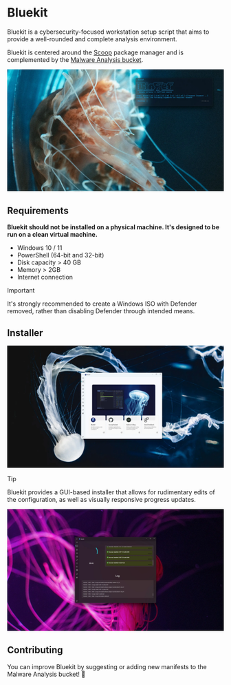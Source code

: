 # Bluekit

Bluekit is a cybersecurity-focused workstation setup script that aims to provide a well-rounded and complete analysis environment. 

Bluekit is centered around the [Scoop](https://scoop.sh/) package manager and is complemented by the [Malware Analysis bucket](https://github.com/Donaldduck8/malware-analysis-bucket).

<p align="center">
  <img src="img/hero_2.webp" alt="Bluekit Hero 1" width="600">
</p>

## Requirements
**Bluekit should not be installed on a physical machine. It's designed to be run on a clean virtual machine.**

* Windows 10 / 11
* PowerShell (64-bit and 32-bit)
* Disk capacity > 40 GB
* Memory > 2GB
* Internet connection

> [!IMPORTANT]
> It's strongly recommended to create a Windows ISO with Defender removed, rather than disabling Defender through intended means.

## Installer

<p align="center">
  <img src="img/installer_1.webp" alt="Bluekit Hero 1" width="600">
</p>

> [!TIP]
> Bluekit provides a GUI-based installer that allows for rudimentary edits of the configuration, as well as visually responsive progress updates.

<p align="center">
  <img src="img/installer_2.webp" alt="Bluekit Hero 1" width="600">
</p>

## Contributing

You can improve Bluekit by suggesting or adding new manifests to the Malware Analysis bucket! 💙
